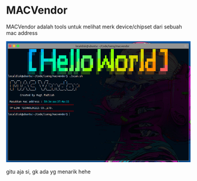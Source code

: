 # MACVendor
MACVendor adalah tools untuk melihat merk device/chipset dari sebuah mac address

<img src="https://raw.githubusercontent.com/mugi789/MACVendor/main/Screenshot%20from%202021-11-05%2020-16-30.png" width="500">

gitu aja si, gk ada yg menarik hehe
